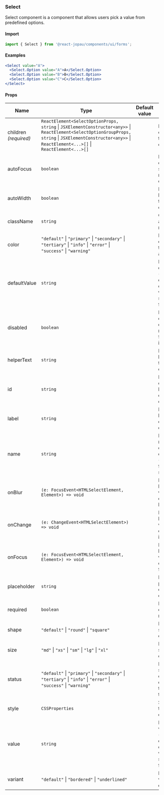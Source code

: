 ### Select

Select component is a component that allows users pick a value from predefined options.

#### Import

```jsx
import { Select } from '@react-jopau/components/ui/forms';
```

#### Examples

```jsx
<Select value="A">
  <Select.Option value="A">A</Select.Option>
  <Select.Option value="B">B</Select.Option>
  <Select.Option value="C">C</Select.Option>
</Select>
```

#### Props

| Name                  | Type                                                                                                                                                                                                          | Default value | Description                                                                                   |
| --------------------- | ------------------------------------------------------------------------------------------------------------------------------------------------------------------------------------------------------------- | ------------- | --------------------------------------------------------------------------------------------- |
| children _(required)_ | `ReactElement<SelectOptionProps, string` \| `JSXElementConstructor<any>>` \| `ReactElement<SelectOptionGroupProps, string` \| `JSXElementConstructor<any>>` \| `ReactElement<...>[]` \| `ReactElement<...>[]` |               | Defines the children of the component.                                                        |
| autoFocus             | `boolean`                                                                                                                                                                                                     |               | Defines the element should receive focus on render.                                           |
| autoWidth             | `boolean`                                                                                                                                                                                                     |               | Defines if the button takes the fit width of its parent.                                      |
| className             | `string`                                                                                                                                                                                                      |               | Classnames applied to root element                                                            |
| color                 | `"default"` \| `"primary"` \| `"secondary"` \| `"tertiary"` \| `"info"` \| `"error"` \| `"success"` \| `"warning"`                                                                                            |               | Defines the color of input text, border and label.                                            |
| defaultValue          | `string`                                                                                                                                                                                                      |               | Defines the default value (uncontrolled) of the current element, used when submitting a form. |
| disabled              | `boolean`                                                                                                                                                                                                     |               | Defines if the element is disabled and not available for interaction.                         |
| helperText            | `string`                                                                                                                                                                                                      |               | Defines the helper text of the input element.                                                 |
| id                    | `string`                                                                                                                                                                                                      |               | Identifies the element that labels the current element.                                       |
| label                 | `string`                                                                                                                                                                                                      |               | Defines the label of the current element.                                                     |
| name                  | `string`                                                                                                                                                                                                      |               | Define the name for the current element (used for form submission).                           |
| onBlur                | `(e: FocusEvent<HTMLSelectElement, Element>) => void`                                                                                                                                                         |               | Function to be called when the element is blurred.                                            |
| onChange              | `(e: ChangeEvent<HTMLSelectElement>) => void`                                                                                                                                                                 |               | Function to be called when the element value is changed.                                      |
| onFocus               | `(e: FocusEvent<HTMLSelectElement, Element>) => void`                                                                                                                                                         |               | Function to be called when the element is focused.                                            |
| placeholder           | `string`                                                                                                                                                                                                      |               | Defines the placeholder of the input element.                                                 |
| required              | `boolean`                                                                                                                                                                                                     |               | Defines if the element is required.                                                           |
| shape                 | `"default"` \| `"round"` \| `"square"`                                                                                                                                                                        |               | Defines the shape of the component.                                                           |
| size                  | `"md"` \| `"xs"` \| `"sm"` \| `"lg"` \| `"xl"`                                                                                                                                                                |               | Defines the size of the component.                                                            |
| status                | `"default"` \| `"primary"` \| `"secondary"` \| `"tertiary"` \| `"info"` \| `"error"` \| `"success"` \| `"warning"`                                                                                            |               | Defines the status of the element and determines the color of the border.                     |
| style                 | `CSSProperties`                                                                                                                                                                                               |               | Styles applied to root element                                                                |
| value                 | `string`                                                                                                                                                                                                      |               | Defines the value (controlled) of the current element, used when submitting a form.           |
| variant               | `"default"` \| `"bordered"` \| `"underlined"`                                                                                                                                                                 |               | Defines the variant of the component.                                                         |
